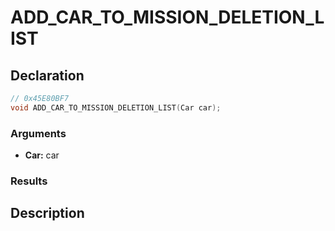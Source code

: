 # ADD_CAR_TO_MISSION_DELETION_LIST

## Declaration
```cpp
// 0x45E80BF7
void ADD_CAR_TO_MISSION_DELETION_LIST(Car car);
```

### Arguments
- **Car:** car

### Results

## Description

